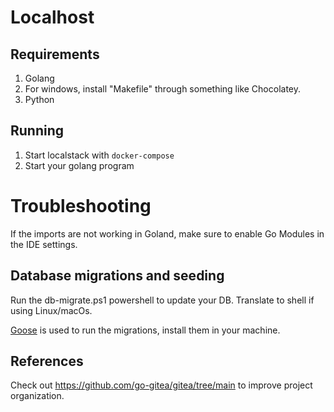 # Localhost
## Requirements
1. Golang
2. For windows, install "Makefile" through something like Chocolatey.
3. Python

## Running 
1. Start localstack with `docker-compose`
2. Start your golang program


# Troubleshooting
If the imports are not working in Goland, make sure to enable Go Modules in the IDE settings.

## Database migrations and seeding
Run the db-migrate.ps1 powershell to update your DB.
Translate to shell if using Linux/macOs.

[Goose](https://github.com/pressly/goose) is used to run the migrations, install them in your machine.

## References
Check out https://github.com/go-gitea/gitea/tree/main to improve project organization.